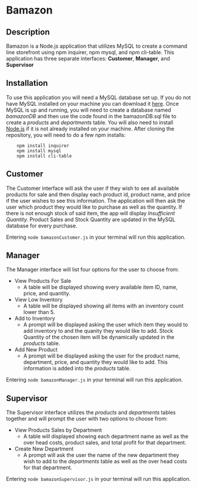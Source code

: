 # Bamazon

## Description
Bamazon is a Node.js application that utilizes MySQL to create a command line storefront using npm inquirer, npm mysql, and npm cli-table. This application has three separate interfaces: **Customer**, **Manager**, and **Supervisor**

## Installation
To use this application you will need a MySQL database set up. If you do not have MySQL installed on your machine you can download it [here](https://dev.mysql.com/downloads/installer/). Once MySQL is up and running, you will need to create a database named *bamazonDB* and then use the code found in the bamazonDB.sql file to create a *products* and *departments* table.
You will also need to install [Node.js](https://nodejs.org/en/) if it is not already installed on your machine.
After cloning the repository, you will need to do a few npm installs:
```
    npm install inquirer
    npm install mysql
    npm install cli-table
```
## Customer
The Customer interface will ask the user if they wish to see all available products for sale and then display each product id, product name, and price if the user wishes to see this information. The application will then ask the user which product they would like to purchase as well as the quantity. If there is not enough stock of said item, the app will display *Insufficient Quantity.*
Product Sales and Stock Quantity are updated in the MySQL database for every purchase.

Entering `node bamazonCustomer.js` in your terminal will run this application.

## Manager
The Manager interface will list four options for the user to choose from:
- View Products For Sale
  - A table will be displayed showing every available item ID, name, price, and quantity.
- View Low Inventory
  - A table will be displayed showing all items with an inventory count lower than 5.
- Add to Inventory
  -  A prompt will be displayed asking the user which item they would to add inventory to and the quanity they would like to add. Stock Quantity of the chosen item will be dynamically updated in the *products* table.
- Add New Product
  -  A prompt will be displayed asking the user for the product name, department, price, and quantity they would like to add. This information is added into the *products* table.
  
Entering `node bamazonManager.js` in your terminal will run this application.

## Supervisor
The Supervisor interface utilizes the *products* and *departments* tables together and will prompt the user with two options to choose from:
- View Products Sales by Department
  -  A table will displayed showing each department name as well as the over head costs, product sales, and total profit for that department.
- Create New Department
  - A prompt will ask the user the name of the new department they wish to add to the *departments* table as well as the over head costs for that department.
  
Entering `node bamazonSupervisor.js` in your terminal will run this application.
